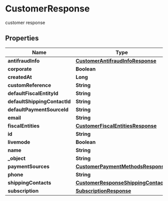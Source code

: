 

# CustomerResponse

customer response

## Properties

| Name | Type | Description | Notes |
|------------ | ------------- | ------------- | -------------|
|**antifraudInfo** | [**CustomerAntifraudInfoResponse**](CustomerAntifraudInfoResponse.md) |  |  [optional] |
|**corporate** | **Boolean** |  |  [optional] |
|**createdAt** | **Long** |  |  |
|**customReference** | **String** |  |  [optional] |
|**defaultFiscalEntityId** | **String** |  |  [optional] |
|**defaultShippingContactId** | **String** |  |  [optional] |
|**defaultPaymentSourceId** | **String** |  |  [optional] |
|**email** | **String** |  |  [optional] |
|**fiscalEntities** | [**CustomerFiscalEntitiesResponse**](CustomerFiscalEntitiesResponse.md) |  |  [optional] |
|**id** | **String** |  |  |
|**livemode** | **Boolean** |  |  |
|**name** | **String** |  |  [optional] |
|**_object** | **String** |  |  |
|**paymentSources** | [**CustomerPaymentMethodsResponse**](CustomerPaymentMethodsResponse.md) |  |  [optional] |
|**phone** | **String** |  |  [optional] |
|**shippingContacts** | [**CustomerResponseShippingContacts**](CustomerResponseShippingContacts.md) |  |  [optional] |
|**subscription** | [**SubscriptionResponse**](SubscriptionResponse.md) |  |  [optional] |



